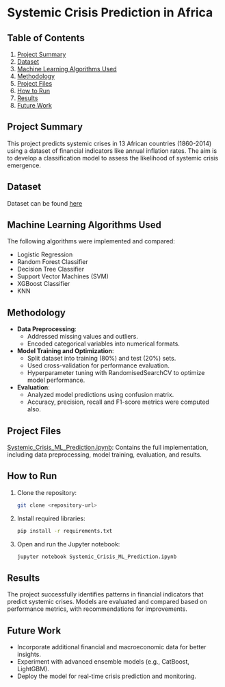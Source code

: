 # Systemic Crisis Prediction in Africa

## Table of Contents

1. [Project Summary](#Project-Summary)
2. [Dataset](Dataset)
3. [Machine Learning Algorithms Used](#Machine-Learning-Algorithms-Used)
4. [Methodology](#Methodology)
5. [Project Files](#Project-Files)
6. [How to Run](#How-to-Run)
7. [Results](#Results)
8. [Future Work](#Future-Work)

## Project Summary

This project predicts systemic crises in 13 African countries (1860-2014) using a dataset of financial indicators like annual inflation rates. The aim is to develop a classification model to assess the likelihood of systemic crisis emergence.

## Dataset
Dataset can be found [here](African_crises_dataset.csv)

## Machine Learning Algorithms Used

The following algorithms were implemented and compared:

- Logistic Regression
- Random Forest Classifier
- Decision Tree Classifier
- Support Vector Machines (SVM)
- XGBoost Classifier
- KNN

## Methodology

- **Data Preprocessing**:
  - Addressed missing values and outliers.
  - Encoded categorical variables into numerical formats.
- **Model Training and Optimization**:
  - Split dataset into training (80%) and test (20%) sets.
  - Used cross-validation for performance evaluation.
  - Hyperparameter tuning with RandomisedSearchCV to optimize model performance.
- **Evaluation**:
  - Analyzed model predictions using confusion matrix.
  - Accuracy, precision, recall and F1-score metrics were computed also.

## Project Files

[Systemic_Crisis_ML_Prediction.ipynb](Systemic_Crisis_ML_Prediction.ipynb): Contains the full implementation, including data preprocessing, model training, evaluation, and results.

## How to Run

1. Clone the repository:
   ```bash
   git clone <repository-url>
   ```
2. Install required libraries:
   ```bash
   pip install -r requirements.txt
   ```
3. Open and run the Jupyter notebook:
   ```bash
   jupyter notebook Systemic_Crisis_ML_Prediction.ipynb
   ```

## Results

The project successfully identifies patterns in financial indicators that predict systemic crises. Models are evaluated and compared based on performance metrics, with recommendations for improvements.

## Future Work

- Incorporate additional financial and macroeconomic data for better insights.
- Experiment with advanced ensemble models (e.g., CatBoost, LightGBM).
- Deploy the model for real-time crisis prediction and monitoring.
